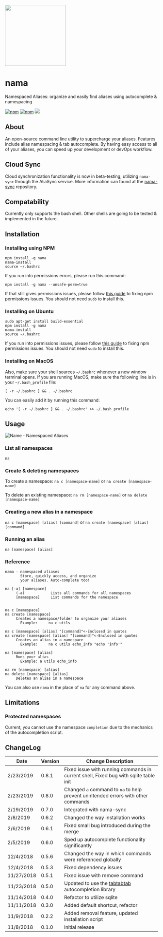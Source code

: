 <img src="https://raw.githubusercontent.com/alecdibble/nama/master/docs/nama.png" width="200">

# nama
Namespaced Aliases: organize and easily find aliases using autocomplete & namespacing

[![npm](https://img.shields.io/npm/v/nama.svg)](https://www.npmjs.com/package/nama)
[![npm](https://img.shields.io/npm/l/nama.svg)](https://github.com/faressoft/nama/blob/master/LICENSE)
[![](https://tokei.rs/b1/github/alecdibble/nama)](https://github.com/alecdibble/nama)

## About

An open-source command line utility to supercharge your aliases. Features include alias namespacing & tab autocomplete. By having easy access to all of your aliases, you can speed up your development or devOps workflow. 

## Cloud Sync

Cloud synchronization functionality is now in beta-testing, utilizing `nama-sync` through the AliaSync service. More information can found at the [nama-sync](https://github.com/alecdibble/nama-sync) repository.

## Compatability

Currently only supports the bash shell. Other shells are going to be tested & implemented in the future.

## Installation

### Installing using NPM

```
npm install -g nama
nama-install
source ~/.bashrc
```

If you run into permissions errors, please run this command:

```
npm install -g nama --unsafe-perm=true
```

If that still gives permissions issues, please follow [this guide](https://docs.npmjs.com/resolving-eacces-permissions-errors-when-installing-packages-globally) to fixing npm permissions issues. You should not need `sudo` to install this.

### Installing on Ubuntu

```
sudo apt-get install build-essential
npm install -g nama
nama-install
source ~/.bashrc
```

If you run into permissions issues, please follow [this guide](https://docs.npmjs.com/resolving-eacces-permissions-errors-when-installing-packages-globally) to fixing npm permissions issues. You should not need `sudo` to install this.

### Installing on MacOS

Also, make sure your shell sources `~/.bashrc` whenever a new window terminal opens. If you are running MacOS, make sure the following line is in your `~/.bash_profile` file:

```
[ -r ~/.bashrc ] && . ~/.bashrc
```

You can easily add it by running this command:

```
echo '[ -r ~/.bashrc ] && . ~/.bashrc' >> ~/.bash_profile
```


## Usage

![Name - Namespaced Aliases](https://raw.githubusercontent.com/alecdibble/nama/master/docs/gif1.gif "Nama Usage")

### List all namespaces

`na`

### Create & deleting namespaces

To create a namespace:
`na c [namespace-name]` or `na create [namespace-name]`

To delete an existing namespace:
`na rm [namespace-name]` or `na delete [namespace-name]`

### Creating a new alias in a namespace

`na c [namespace] [alias] [command]` or `na create [namespace] [alias] [command]`

### Running an alias

`na [namespace] [alias]`

### Reference

```
nama - namespaced aliases
       Store, quickly access, and organize
       your aliases. Auto-complete too!

na [-a] [namespace]
     (-a)            Lists all commands for all namespaces
     [namespace]     List commands for the namespace


na c [namespace]
na create [namespace]
     Creates a namespace/folder to organize your aliases
       Example:     na c utils

na c [namespace] [alias] "[command]"<-Enclosed in quotes
na create [namespace] [alias] "[command]"<-Enclosed in quotes
     Creates an alias in a namespace
       Example:     na c utils echo_info "echo 'info'"

na [namespace] [alias]
     Runs your alias
       Example: a utils echo_info

na rm [namespace] [alias]
na delete [namespace] [alias]
     Deletes an alias in a namespace

```

You can also use `nama` in the place of `na` for any command above.

## Limitations

### Protected namespaces

  Current, you cannot use the namespace `completion` due to the mechanics of the autocompletion script. 

## ChangeLog

| Date | Version | Change Description |
| --- | --- | -- |
| 2/23/2019 | 0.8.1 | Fixed issue with running commands in current shell, Fixed bug with sqlite table init |
| 2/23/2019 | 0.8.0 | Changed `a` command to `na` to help prevent unintended errors with other commands |
| 2/19/2019 | 0.7.0 | Integrated with nama-sync |
| 2/8/2019| 0.6.2 | Changed the way installation works |
| 2/6/2019| 0.6.1 | Fixed small bug introduced during the merge |
| 2/5/2019| 0.6.0 | Sped up autocomplete functionality significantly |
| 12/4/2018| 0.5.6 | Changed the way in which commands were referenced globally |
| 12/4/2018| 0.5.3 | Fixed dependency issues |
| 11/27/2018| 0.5.1 | Fixed issue with remove command |
| 11/23/2018| 0.5.0 | Updated to use the [tabtabtab](https://www.github.com/alecdibble/tabtabtab) autocompletion library |
| 11/14/2018| 0.4.0 | Refactor to utilize sqlite |
| 11/11/2018| 0.3.0 | Added default shortcut, refactor |
| 11/9/2018 | 0.2.2 | Added removal feature, updated installation script |
| 11/8/2018 | 0.1.0 | Initial release |
